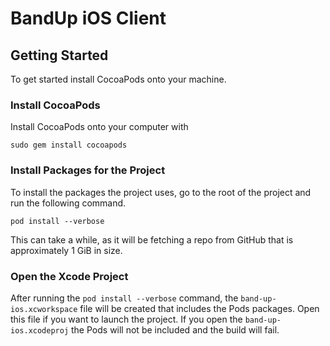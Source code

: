# BandUp iOS Client
## Getting Started
To get started install CocoaPods onto your machine.

### Install CocoaPods
Install CocoaPods onto your computer with

```sudo gem install cocoapods```

### Install Packages for the Project
To install the packages the project uses, go to the root of the project and run the following command.

```pod install --verbose```

This can take a while, as it will be fetching a repo from GitHub that is approximately 1 GiB in size.

### Open the Xcode Project
After running the ```pod install --verbose``` command, the ```band-up-ios.xcworkspace``` file will be created that includes the Pods packages. Open this file if you want to launch the project. If you open the ```band-up-ios.xcodeproj``` the Pods will not be included and the build will fail.
